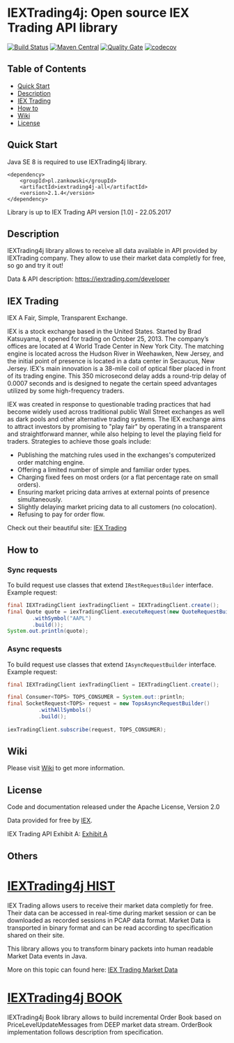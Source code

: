 # IEXTrading4j: Open source IEX Trading API library

[![Build Status](https://travis-ci.org/WojciechZankowski/iextrading4j.svg?branch=master)](https://travis-ci.org/WojciechZankowski/iextrading4j)
[![Maven Central](https://maven-badges.herokuapp.com/maven-central/pl.zankowski/iextrading4j-all/badge.svg)](https://search.maven.org/#search%7Cga%7C1%7Cg%3A%22pl.zankowski%22%20AND%20a%3A%22iextrading4j-all%22)
[![Quality Gate](https://sonarcloud.io/api/badges/gate?key=pl.zankowski:iextrading4j)](https://sonarcloud.io/dashboard/index/pl.zankowski:iextrading4j)
[![codecov](https://codecov.io/gh/WojciechZankowski/iextrading4j/branch/master/graph/badge.svg)](https://codecov.io/gh/WojciechZankowski/iextrading4j)


## Table of Contents

* [Quick Start](#quick-start)
* [Description](#description)
* [IEX Trading](#iex-trading)
* [How to](#how-to)
* [Wiki](#wiki)
* [License](#license)

## Quick Start

Java SE 8 is required to use IEXTrading4j library.

```
<dependency>
	<groupId>pl.zankowski</groupId>
	<artifactId>iextrading4j-all</artifactId>
	<version>2.1.4</version>
</dependency>
```

Library is up to IEX Trading API version [1.0] - 22.05.2017 

## Description

IEXTrading4j library allows to receive all data available in API provided by IEXTrading company. They allow to use their market data completly for free, so go and try it out!

Data & API description: https://iextrading.com/developer

## IEX Trading

IEX A Fair, Simple, Transparent Exchange.

IEX is a stock exchange based in the United States. Started by Brad Katsuyama, it opened for trading on October 25, 2013. The company’s offices are located at 4 World Trade Center in New York City. The matching engine is located across the Hudson River in Weehawken, New Jersey, and the initial point of presence is located in a data center in Secaucus, New Jersey. IEX's main innovation is a 38-mile coil of optical fiber placed in front of its trading engine. This 350 microsecond delay adds a round-trip delay of 0.0007 seconds and is designed to negate the certain speed advantages utilized by some high-frequency traders.

IEX was created in response to questionable trading practices that had become widely used across traditional public Wall Street exchanges as well as dark pools and other alternative trading systems. The IEX exchange aims to attract investors by promising to "play fair" by operating in a transparent and straightforward manner, while also helping to level the playing field for traders. Strategies to achieve those goals include:

* Publishing the matching rules used in the exchanges's computerized order matching engine.
* Offering a limited number of simple and familiar order types.
* Charging fixed fees on most orders (or a flat percentage rate on small orders).
* Ensuring market pricing data arrives at external points of presence simultaneously.
* Slightly delaying market pricing data to all customers (no colocation).
* Refusing to pay for order flow.

Check out their beautiful site: [IEX Trading](https://iextrading.com/)

## How to

### Sync requests

To build request use classes that extend ``` IRestRequestBuilder ``` interface. Example request:

```java
final IEXTradingClient iexTradingClient = IEXTradingClient.create();
final Quote quote = iexTradingClient.executeRequest(new QuoteRequestBuilder()
        .withSymbol("AAPL")
        .build());
System.out.println(quote);
```

### Async requests

To build request use classes that extend ``` IAsyncRequestBuilder ``` interface. Example request:

```java
final IEXTradingClient iexTradingClient = IEXTradingClient.create();

final Consumer<TOPS> TOPS_CONSUMER = System.out::println;
final SocketRequest<TOPS> request = new TopsAsyncRequestBuilder()
          .withAllSymbols()
          .build();
	  
iexTradingClient.subscribe(request, TOPS_CONSUMER);
```

## Wiki

Please visit [Wiki](https://github.com/WojciechZankowski/iextrading4j/wiki) to get more information.


## License

Code and documentation released under the Apache License, Version 2.0

Data provided for free by [IEX](https://iextrading.com/developer).

IEX Trading API Exhibit A: [Exhibit A](https://iextrading.com/api-exhibit-a)

## Others

# [IEXTrading4j HIST](https://github.com/WojciechZankowski/iextrading4j-hist)

IEX Trading allows users to receive their market data completly for free. Their data can be accessed in real-time during market session or can be downloaded as recorded sessions in PCAP data format. Market Data is transported in binary format and can be read according to specification shared on their site. 

This library allows you to transform binary packets into human readable Market Data events in Java.

More on this topic can found here: [IEX Trading Market Data](https://www.iextrading.com/trading/market-data/)

# [IEXTrading4j BOOK](https://github.com/WojciechZankowski/iextrading4j-book)

IEXTrading4j Book library allows to build incremental Order Book based on PriceLevelUpdateMessages from DEEP market data stream. OrderBook implementation follows description from specification.
